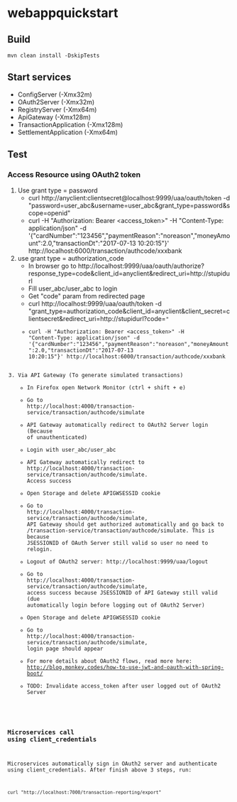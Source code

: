 # webappquickstart


## Build
```
mvn clean install -DskipTests
```

## Start services
* ConfigServer (-Xmx32m)
* OAuth2Server (-Xmx32m)
* RegistryServer (-Xmx64m)
* ApiGateway (-Xmx128m)
* TransactionApplication (-Xmx128m)
* SettlementApplication (-Xmx64m)

## Test
### Access Resource using OAuth2 token
1. Use grant type = password
   * curl http://anyclient:clientsecret@localhost:9999/uaa/oauth/token -d "password=user_abc&username=user_abc&grant_type=password&scope=openid"
   * curl -H "Authorization: Bearer <access_token>" -H "Content-Type: application/json" -d '{"cardNumber":"123456","paymentReason":"noreason","moneyAmount":2.0,"transactionDt":"2017-07-13 10:20:15"}' http://localhost:6000/transaction/authcode/xxxbank
2. use grant type = authorization_code
   * In browser go to http://localhost:9999/uaa/oauth/authorize?response_type=code&client_id=anyclient&redirect_uri=http://stupidurl
   * Fill user_abc/user_abc to login
   * Get "code" param from redirected page
   * curl http://localhost:9999/uaa/oauth/token -d "grant_type=authorization_code&client_id=anyclient&client_secret=clientsecret&redirect_uri=http://stupidurl?code=<code>"
   * curl -H "Authorization: Bearer <access_token>" -H "Content-Type: application/json" -d '{"cardNumber":"123456","paymentReason":"noreason","moneyAmount":2.0,"transactionDt":"2017-07-13 10:20:15"}' http://localhost:6000/transaction/authcode/xxxbank
3. Via API Gateway (To generate simulated transactions)
   * In Firefox open Network Monitor (ctrl + shift + e)
   * Go to http://localhost:4000/transaction-service/transaction/authcode/simulate
   * API Gateway automatically redirect to OAuth2 Server login (Because of unauthenticated)
   * Login with user_abc/user_abc
   * API Gateway automatically redirect to http://localhost:4000/transaction-service/transaction/authcode/simulate. Access success
   * Open Storage and delete APIGWSESSID cookie
   * Go to http://localhost:4000/transaction-service/transaction/authcode/simulate, API Gateway should get authorized automatically and go back to /transaction-service/transaction/authcode/simulate. This is because JSESSIONID of OAuth Server still valid so user no need to relogin.
   * Logout of OAuth2 server: http://localhost:9999/uaa/logout
   * Go to http://localhost:4000/transaction-service/transaction/authcode/simulate, access success because JSESSIONID of API Gateway still valid (due automatically login before logging out of OAuth2 Server)
   * Open Storage and delete APIGWSESSID cookie
   * Go to http://localhost:4000/transaction-service/transaction/authcode/simulate, login page should appear
   * For more details about OAuth2 flows, read more here: http://blog.monkey.codes/how-to-use-jwt-and-oauth-with-spring-boot/
   * TODO: Invalidate access_token after user logged out of OAuth2 Server

### Microservices call using client_credentials
Microservices automatically sign in OAuth2 server and authenticate using client_credentials.
After finish above 3 steps, run:
```
curl "http://localhost:7000/transaction-reporting/export"
```
